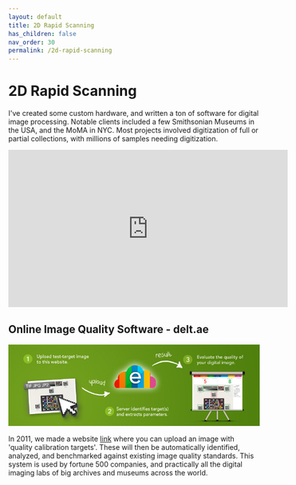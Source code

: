 ```yaml
---
layout: default
title: 2D Rapid Scanning
has_children: false
nav_order: 30
permalink: /2d-rapid-scanning
---
```


# 2D Rapid Scanning

I've created some custom hardware, and written a ton of software for digital image processing.
Notable clients included a few Smithsonian Museums in the USA, and the MoMA in NYC. Most projects
involved digitization of full or partial collections, with millions of samples needing digitization.

<iframe width="560" height="315" src="https://www.youtube.com/embed/eMPwoHu-TV4" frameborder="0" allow="accelerometer; autoplay; encrypted-media; gyroscope; picture-in-picture" allowfullscreen></iframe>


## Online Image Quality Software - delt.ae

![Image](docs/2d-scanning/deltae-schematic.jpg)

In 2011, we made a website [link](https://deltae.picturae.com/) where you can upload an image with
'quality calibration targets'. These will then be automatically identified, analyzed, and
benchmarked against existing image quality standards. This system is used by fortune 500 companies,
and practically all the digital imaging labs of big archives and museums across the world.